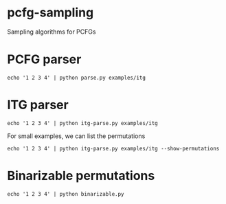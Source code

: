 # pcfg-sampling
Sampling algorithms for PCFGs

# PCFG parser


    echo '1 2 3 4' | python parse.py examples/itg


# ITG parser

    echo '1 2 3 4' | python itg-parse.py examples/itg


For small examples, we can list the permutations

    echo '1 2 3 4' | python itg-parse.py examples/itg --show-permutations

# Binarizable permutations

    echo '1 2 3 4' | python binarizable.py

